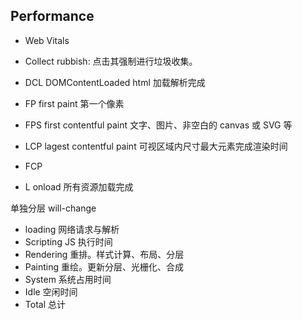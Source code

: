 ## Performance

- Web Vitals
- Collect rubbish: 点击其强制进行垃圾收集。

- DCL DOMContentLoaded html 加载解析完成
- FP first paint 第一个像素
- FPS first contentful paint 文字、图片、非空白的 canvas 或 SVG 等
- LCP lagest contentful paint 可视区域内尺寸最大元素完成渲染时间
- FCP
- L onload 所有资源加载完成

单独分层
will-change

- loading 网络请求与解析
- Scripting JS 执行时间
- Rendering 重排。样式计算、布局、分层
- Painting 重绘。更新分层、光栅化、合成
- System 系统占用时间
- Idle 空闲时间
- Total 总计
